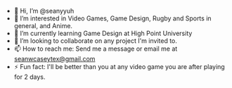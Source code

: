 - 👋 Hi, I’m @seanyyuh
- 👀 I’m interested in Video Games, Game Design, Rugby and Sports in general, and Anime.
- 🌱 I’m currently learning Game Design at High Point University
- 💞️ I’m looking to collaborate on any project I'm invited to. 
- 📫 How to reach me: Send me a message or email me at seanwcaseytex@gmail.com
- ⚡ Fun fact: I'll be better than you at any video game you are after playing for 2 days.
